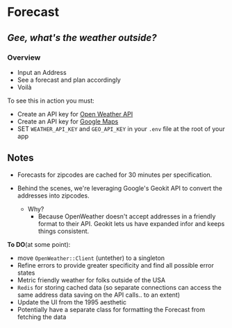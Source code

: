 # Forecast
## _Gee, what's the weather outside?_



### Overview

- Input an Address
- See a forecast and plan accordingly
- Voilà

To see this in action you must:
* Create an API key for [Open Weather API](https://home.openweathermap.org/api_keys)
* Create an API key for [Google Maps](https://developers.google.com/maps/documentation/geocoding/get-api-key)
* SET `WEATHER_API_KEY` and `GEO_API_KEY` in your `.env` file at the root of your app

## Notes

- Forecasts for zipcodes are cached for 30 minutes per specification.

- Behind the scenes, we're leveraging Google's Geokit API to convert the addresses into zipcodes.

    - Why?
      - Because OpenWeather doesn't accept addresses in a friendly format to their API. Geokit lets us have expanded infor and keeps things consistent.

__To DO__(at some point):
- move `OpenWeather::Client` (untether) to a singleton
- Refine errors to provide greater specificity and find all possible error states
- Metric friendly weather for folks outside of the USA
- `Redis` for storing cached data (so separate connections can access the same address data saving on the API calls.. to an extent)
- Update the UI from the 1995 aesthetic
- Potentially have a separate class for formatting the Forecast from fetching the data
